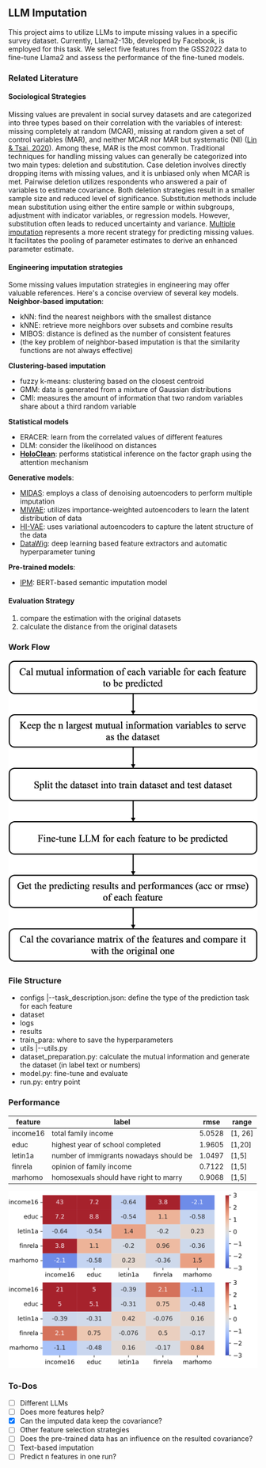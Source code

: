 ## LLM Imputation
This project aims to utilize LLMs to impute missing values in a specific survey dataset. Currently, Llama2-13b, developed by Facebook, is employed for this task. We select five features from the GSS2022 data to fine-tune Llama2 and assess the performance of the fine-tuned models.

### Related Literature
#### Sociological Strategies
Missing values are prevalent in social survey datasets and are categorized into three types based on their correlation with the variables of interest: missing completely at random (MCAR), missing at random given a set of control variables (MAR), and neither MCAR nor MAR but systematic (NI) ([Lin & Tsai, 2020](https://link.springer.com/article/10.1007/s10462-019-09709-4)). Among these, MAR is the most common.
Traditional techniques for handling missing values can generally be categorized into two main types: deletion and substitution. Case deletion involves directly dropping items with missing values, and it is unbiased only when MCAR is met. Pairwise deletion utilizes respondents who answered a pair of variables to estimate covariance. Both deletion strategies result in a smaller sample size and reduced level of significance. Substitution methods include mean substitution using either the entire sample or within subgroups, adjustment with indicator variables, or regression models. However, substitution often leads to reduced uncertainty and variance.
[Multiple imputation](https://www.jstor.org/stable/2291635) represents a more recent strategy for predicting missing values. It facilitates the pooling of parameter estimates to derive an enhanced parameter estimate.

#### Engineering imputation strategies
Some missing values imputation strategies in engineering may offer valuable references. Here's a concise overview of several key models.
**Neighbor-based imputation**:
- kNN: find the nearest neighbors with the smallest distance
- kNNE: retrieve more neighbors over subsets and combine results
- MIBOS: distance is defined as the number of consistent features
- (the key problem of neighbor-based imputation is that the similarity functions are not always effective)

**Clustering-based imputation**
- fuzzy k-means: clustering based on the closest centroid
- GMM: data is generated from a mixture of Gaussian distributions
- CMI: measures the amount of information that two random variables share about a third random variable

**Statistical models**
- ERACER: learn from the correlated values of different features
- DLM: consider the likelihood on distances
- **[HoloClean](https://arxiv.org/abs/1702.00820)**: performs statistical inference on the factor graph using the attention mechanism

**Generative models**:
- [MIDAS](https://arxiv.org/abs/1705.02737): employs a class of denoising autoencoders to perform multiple imputation
- [MIWAE](https://arxiv.org/abs/1812.02633): utilizes importance-weighted autoencoders to learn the latent distribution of data
- [HI-VAE](https://arxiv.org/abs/1807.03653): uses variational autoencoders to capture the latent structure of the data
- [DataWig](https://jmlr.org/papers/v20/18-753.html): deep learning based feature extractors and automatic hyperparameter tuning

**Pre-trained models**:
- [IPM](https://ieeexplore.ieee.org/document/9458712): BERT-based semantic imputation model 

#### Evaluation Strategy
1. compare the estimation with the original datasets
2. calculate the distance from the original datasets

### Work Flow
![Work Flow of the current project](image.png)

### File Structure
- configs
|--task_description.json: define the type of the prediction task for each feature
- dataset
- logs
- results
- train_para: where to save the hyperparameters
- utils
|--utils.py
- dataset_preparation.py: calculate the mutual information and generate the dataset (in label text or numbers)
- model.py: fine-tune and evaluate
- run.py: entry point

### Performance
|feature|label|rmse|range|
|---|---|---|---|
|income16|total family income|5.0528|[1, 26]|
|educ|highest year of school completed|1.9605|[1,20]|
|letin1a|number of immigrants nowadays should be|1.0497|[1,5]|
|finrela|opinion of family income|0.7122|[1,5]|
|marhomo|homosexuals should have right to marry|0.9068|[1,5]|

![Covariance Matrix](Covariance-Matrix.png)

### To-Dos
- [ ] Different LLMs
- [ ] Does more features help?
- [x] Can the imputed data keep the covariance?
- [ ] Other feature selection strategies
- [ ] Does the pre-trained data has an influence on the resulted covariance?
- [ ] Text-based imputation
- [ ] Predict n features in one run?

